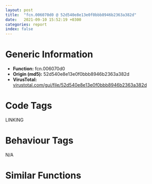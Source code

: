 ```yaml
---
layout: post
title:  "fcn.006070d0 @ 52d540e8e13e0f0bbb8946b2363a382d"
date:   2021-09-10 15:52:19 +0300
categories: report
index: false
---
```


# Generic Information
- **Function:** fcn.006070d0
- **Origin (md5):** 52d540e8e13e0f0bbb8946b2363a382d
- **VirusTotal:** [virustotal.com/gui/file/52d540e8e13e0f0bbb8946b2363a382d][virustotal_ref]

# Code Tags
<span class="tag" id="LINKING">LINKING</span>


# Behaviour Tags
<span class="bhv-tag" id="na">N/A</span>

# Similar Functions
<script type="text/javascript" src="https://www.gstatic.com/charts/loader.js"></script>
<script type="text/javascript">

    google.charts.load('current', {'packages':['corechart']});
    google.charts.setOnLoadCallback(drawChart);

    function drawChart() {
    var data = new google.visualization.DataTable();
        data.addColumn('number', 'X');
        data.addColumn('number', 'Y');
        data.addColumn({type: 'string', role: 'tooltip', 'p': {'html': true}});
        data.addColumn({'type': 'string', 'role': 'style'});
        
        data.addRows([
    [136.9841766357422, -65.6518325805664, '<b><a href="/report/fcn.006070d0@52d540e8e13e0f0bbb8946b2363a382d">fcn.006070d0</a><br>@52d540e8e13e0f0bbb8946b2363a382d</b><br>cmp dword[0x6a0b54], 0<br>jne 0x607112<br>push str.RoInitialize<br>push 0x800<br>push 0<br>push str.combase.dll<br>call dword[sym.imp.KERNEL32.dll_LoadLibraryExW]<br>push eax<br>call dword[sym.imp.KERNEL32.dll_GetProcAddress]<br>test eax, eax<br>jne 0x6070fc<br>ret <br>push eax<br>call dword[sym.imp.KERNEL32.dll_EncodePointer]<br>mov dword[0x6a0b50], eax<br>mov dword[0x6a0b54], 1<br>push 1<br>push dword[0x6a0b50]<br>call dword[sym.imp.KERNEL32.dll_DecodePointer]<br>call eax<br>neg eax<br>sbb eax, eax<br>inc eax<br>ret <br><eoc> ', 'point { fill-color: #e0440e; }'],
[-175.11209106445312, 5.4998393058776855, '<b><a href="/report/fcn.006071a5@52d540e8e13e0f0bbb8946b2363a382d">fcn.006071a5</a><br>@52d540e8e13e0f0bbb8946b2363a382d</b><br>cmp dword[0x6a0b5c], 0<br>jne 0x6071e6<br>push str.RoUninitialize<br>push 0x800<br>push 0<br>push str.combase.dll<br>call dword[sym.imp.KERNEL32.dll_LoadLibraryExW]<br>push eax<br>call dword[sym.imp.KERNEL32.dll_GetProcAddress]<br>test eax, eax<br>je 0x6071f4<br>push eax<br>call dword[sym.imp.KERNEL32.dll_EncodePointer]<br>mov dword[0x6a0b58], eax<br>mov dword[0x6a0b5c], 1<br>push dword[0x6a0b58]<br>call dword[sym.imp.KERNEL32.dll_DecodePointer]<br>jmp eax<br>ret <br><eoc> ', 'null'],
[25.955293655395508, -154.6300048828125, '<b><a href="/report/fcn.0047c79c@fb9b7d22bc1c143ac66b0575cbdd088d">fcn.0047c79c</a><br>@fb9b7d22bc1c143ac66b0575cbdd088d</b><br>cmp dword[0x4bd06c], 0<br>jne 0x47c7de<br>push str.RoInitialize<br>push 0x800<br>push 0<br>push str.combase.dll<br>call dword[sym.imp.KERNEL32.dll_LoadLibraryExW]<br>push eax<br>call dword[sym.imp.KERNEL32.dll_GetProcAddress]<br>test eax, eax<br>jne 0x47c7c8<br>ret <br>push eax<br>call dword[sym.imp.KERNEL32.dll_EncodePointer]<br>mov dword[0x4bd068], eax<br>mov dword[0x4bd06c], 1<br>push 1<br>push dword[0x4bd068]<br>call dword[sym.imp.KERNEL32.dll_DecodePointer]<br>call eax<br>neg eax<br>sbb eax, eax<br>inc eax<br>ret <br><eoc> ', 'null'],
[-113.437744140625, 133.78321838378906, '<b><a href="/report/fcn.0042429e@d96761eb00d2d97e2b6f5ffffed0b46a">fcn.0042429e</a><br>@d96761eb00d2d97e2b6f5ffffed0b46a</b><br>cmp dword[0x4c41e4], 0<br>jne 0x4242df<br>push str.RoUninitialize<br>push 0x800<br>push 0<br>push str.combase.dll<br>call dword[sym.imp.KERNEL32.dll_LoadLibraryExW]<br>push eax<br>call dword[sym.imp.KERNEL32.dll_GetProcAddress]<br>test eax, eax<br>je 0x4242ed<br>push eax<br>call dword[sym.imp.KERNEL32.dll_EncodePointer]<br>mov dword[0x4c41e0], eax<br>mov dword[0x4c41e4], 1<br>push dword[0x4c41e0]<br>call dword[sym.imp.KERNEL32.dll_DecodePointer]<br>jmp eax<br>ret <br><eoc> ', 'null'],
[-11.012261390686035, 5.533088207244873, '<b><a href="/report/fcn.0047c871@912f1d013a0d6151bc7a7cef6da1b2a0">fcn.0047c871</a><br>@912f1d013a0d6151bc7a7cef6da1b2a0</b><br>cmp dword[0x4bd074], 0<br>jne 0x47c8b2<br>push str.RoUninitialize<br>push 0x800<br>push 0<br>push str.combase.dll<br>call dword[sym.imp.KERNEL32.dll_LoadLibraryExW]<br>push eax<br>call dword[sym.imp.KERNEL32.dll_GetProcAddress]<br>test eax, eax<br>je 0x47c8c0<br>push eax<br>call dword[sym.imp.KERNEL32.dll_EncodePointer]<br>mov dword[0x4bd070], eax<br>mov dword[0x4bd074], 1<br>push dword[0x4bd070]<br>call dword[sym.imp.KERNEL32.dll_DecodePointer]<br>jmp eax<br>ret <br><eoc> ', 'null'],
[25.40260887145996, 165.0494842529297, '<b><a href="/report/fcn.0047c871@152885a790b99953ce23874f0947b7bd">fcn.0047c871</a><br>@152885a790b99953ce23874f0947b7bd</b><br>cmp dword[0x4bd074], 0<br>jne 0x47c8b2<br>push str.RoUninitialize<br>push 0x800<br>push 0<br>push str.combase.dll<br>call dword[sym.imp.KERNEL32.dll_LoadLibraryExW]<br>push eax<br>call dword[sym.imp.KERNEL32.dll_GetProcAddress]<br>test eax, eax<br>je 0x47c8c0<br>push eax<br>call dword[sym.imp.KERNEL32.dll_EncodePointer]<br>mov dword[0x4bd070], eax<br>mov dword[0x4bd074], 1<br>push dword[0x4bd070]<br>call dword[sym.imp.KERNEL32.dll_DecodePointer]<br>jmp eax<br>ret <br><eoc> ', 'null'],
[137.2060546875, 76.63316345214844, '<b><a href="/report/fcn.0047c79c@912f1d013a0d6151bc7a7cef6da1b2a0">fcn.0047c79c</a><br>@912f1d013a0d6151bc7a7cef6da1b2a0</b><br>cmp dword[0x4bd06c], 0<br>jne 0x47c7de<br>push str.RoInitialize<br>push 0x800<br>push 0<br>push str.combase.dll<br>call dword[sym.imp.KERNEL32.dll_LoadLibraryExW]<br>push eax<br>call dword[sym.imp.KERNEL32.dll_GetProcAddress]<br>test eax, eax<br>jne 0x47c7c8<br>ret <br>push eax<br>call dword[sym.imp.KERNEL32.dll_EncodePointer]<br>mov dword[0x4bd068], eax<br>mov dword[0x4bd06c], 1<br>push 1<br>push dword[0x4bd068]<br>call dword[sym.imp.KERNEL32.dll_DecodePointer]<br>call eax<br>neg eax<br>sbb eax, eax<br>inc eax<br>ret <br><eoc> ', 'null'],
[-112.91991424560547, -122.50906372070312, '<b><a href="/report/fcn.0047c871@fb9b7d22bc1c143ac66b0575cbdd088d">fcn.0047c871</a><br>@fb9b7d22bc1c143ac66b0575cbdd088d</b><br>cmp dword[0x4bd074], 0<br>jne 0x47c8b2<br>push str.RoUninitialize<br>push 0x800<br>push 0<br>push str.combase.dll<br>call dword[sym.imp.KERNEL32.dll_LoadLibraryExW]<br>push eax<br>call dword[sym.imp.KERNEL32.dll_GetProcAddress]<br>test eax, eax<br>je 0x47c8c0<br>push eax<br>call dword[sym.imp.KERNEL32.dll_EncodePointer]<br>mov dword[0x4bd070], eax<br>mov dword[0x4bd074], 1<br>push dword[0x4bd070]<br>call dword[sym.imp.KERNEL32.dll_DecodePointer]<br>jmp eax<br>ret <br><eoc> ', 'null'],

        ]);

    var options = {
        title: 'Similarity Plot',
        legend: 'none',
        colors: ['#dedbd9', '#e6693e', '#ec8f6e', '#f3b49f', '#f6c7b6'],
        tooltip: {isHtml: true, trigger: 'both'},
        explorer: {
        actions: ["dragToZoom", "rightClickToReset"],
        },
        chartArea: {
        width: '80%',
        height: '80%'
        },
        width: '100%',
        height: '100%'
    };

    var chart = new google.visualization.ScatterChart(document.getElementById('chart_div'));

    chart.draw(data, options);
    }
    
</script>


<div id="chart_div" style="width: 100%px; height: 100%;"></div>

# Disassembled Code
{% highlight nasm %}

cmp dword[0x6a0b54], 0
jne 0x607112
push str.RoInitialize
push 0x800
push 0
push str.combase.dll
call dword[sym.imp.KERNEL32.dll_LoadLibraryExW]
push eax
call dword[sym.imp.KERNEL32.dll_GetProcAddress]
test eax, eax
jne 0x6070fc
ret
push eax
call dword[sym.imp.KERNEL32.dll_EncodePointer]
mov dword[0x6a0b50], eax
mov dword[0x6a0b54], 1
push 1
push dword[0x6a0b50]
call dword[sym.imp.KERNEL32.dll_DecodePointer]
call eax
neg eax
sbb eax, eax
inc eax
ret

{% endhighlight %}

[virustotal_ref]: https://www.virustotal.com/gui/file/52d540e8e13e0f0bbb8946b2363a382d